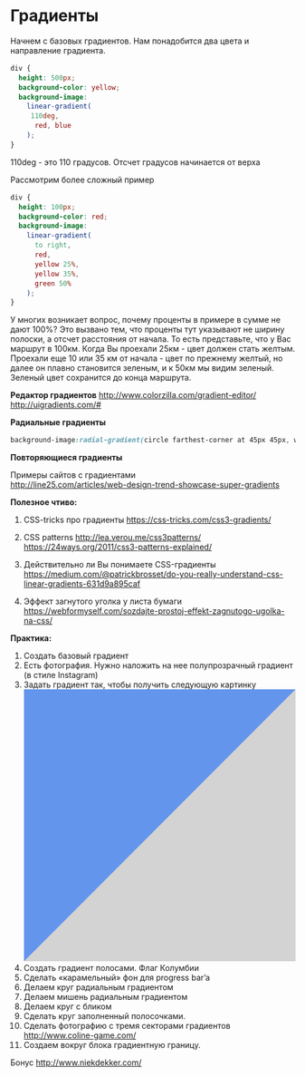 # Градиенты

Начнем с базовых градиентов. Нам понадобится два цвета и направление градиента.

```css
div {
  height: 500px;
  background-color: yellow;
  background-image:
    linear-gradient(
     110deg, 
      red, blue
    );
}
```
110deg - это 110 градусов. Отсчет градусов начинается от верха

Рассмотрим более сложный пример

```css
div {
  height: 100px;
  background-color: red;
  background-image:
    linear-gradient(
      to right,
      red,
      yellow 25%,
      yellow 35%,
      green 50%
    );
}
```

У многих возникает вопрос, почему проценты в примере в сумме не дают 100%? Это вызвано тем, что проценты тут указывают не  ширину полоски, а отсчет расстояния от начала. То есть представьте, что у Вас маршрут в 100км. Когда Вы проехали 25км - цвет должен стать желтым. Проехали еще 10 или 35 км от начала - цвет по прежнему желтый, но далее он плавно становится зеленым, и к 50км мы видим зеленый. Зеленый цвет сохранится до конца маршрута.

**Редактор градиентов**
http://www.colorzilla.com/gradient-editor/<BR>
http://uigradients.com/#


**Радиальные градиенты**

```css
background-image:radial-gradient(circle farthest-corner at 45px 45px, white 0%, red 50%);
```

**Повторяющиеся градиенты**

Примеры сайтов с градиентами<BR>
http://line25.com/articles/web-design-trend-showcase-super-gradients

**Полезное чтиво:**

1. CSS-tricks про градиенты
https://css-tricks.com/css3-gradients/

2. CSS patterns
  http://lea.verou.me/css3patterns/
  https://24ways.org/2011/css3-patterns-explained/
  
3. Действительно ли Вы понимаете CSS-градиенты
  https://medium.com/@patrickbrosset/do-you-really-understand-css-linear-gradients-631d9a895caf
  
4. Эффект загнутого уголка у листа бумаги https://webformyself.com/sozdajte-prostoj-effekt-zagnutogo-ugolka-na-css/


**Практика:**

1. Создать базовый градиент
2. Есть фотография. Нужно наложить на нее полупрозрачный градиент (в стиле Instagram)
3. Задать градиент так, чтобы получить следующую картинку    
![Градиент по диагонали](pics/12_gradients/grad.svg)
4. Создать градиент полосами. Флаг Колумбии
5. Сделать «карамельный» фон для progress bar’a
6. Делаем круг радиальным градиентом
7. Делаем мишень радиальным градиентом
8. Делаем круг с бликом
9. Сделать круг заполненный полосочками.
10. Сделать фотографию с тремя секторами градиентов http://www.coline-game.com/
11. Создаем вокруг блока градиентную границу.

Бонус http://www.niekdekker.com/


